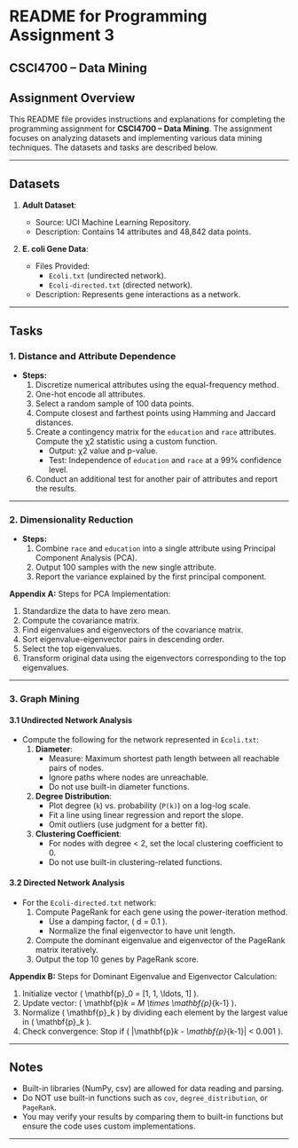 # README for Programming Assignment 3

## CSCI4700 – Data Mining

## Assignment Overview

This README file provides instructions and explanations for completing the programming assignment for **CSCI4700 – Data Mining**. The assignment focuses on analyzing datasets and implementing various data mining techniques. The datasets and tasks are described below.

---

## Datasets

1. **Adult Dataset**: 
   - Source: UCI Machine Learning Repository.
   - Description: Contains 14 attributes and 48,842 data points.

2. **E. coli Gene Data**: 
   - Files Provided: 
     - `Ecoli.txt` (undirected network).
     - `Ecoli-directed.txt` (directed network).
   - Description: Represents gene interactions as a network.

---

## Tasks

### 1. Distance and Attribute Dependence
- **Steps:**
  1. Discretize numerical attributes using the equal-frequency method.
  2. One-hot encode all attributes.
  3. Select a random sample of 100 data points.
  4. Compute closest and farthest points using Hamming and Jaccard distances.
  5. Create a contingency matrix for the `education` and `race` attributes. Compute the χ2 statistic using a custom function.
     - Output: χ2 value and p-value.
     - Test: Independence of `education` and `race` at a 99% confidence level.
  6. Conduct an additional test for another pair of attributes and report the results.

---

### 2. Dimensionality Reduction
- **Steps:**
  1. Combine `race` and `education` into a single attribute using Principal Component Analysis (PCA).
  2. Output 100 samples with the new single attribute.
  3. Report the variance explained by the first principal component.

**Appendix A:**
Steps for PCA Implementation:
1. Standardize the data to have zero mean.
2. Compute the covariance matrix.
3. Find eigenvalues and eigenvectors of the covariance matrix.
4. Sort eigenvalue-eigenvector pairs in descending order.
5. Select the top eigenvalues.
6. Transform original data using the eigenvectors corresponding to the top eigenvalues.

---

### 3. Graph Mining

#### 3.1 Undirected Network Analysis
- Compute the following for the network represented in `Ecoli.txt`:
  1. **Diameter**:
     - Measure: Maximum shortest path length between all reachable pairs of nodes.
     - Ignore paths where nodes are unreachable.
     - Do not use built-in diameter functions.
  2. **Degree Distribution**:
     - Plot degree (`k`) vs. probability (`P(k)`) on a log-log scale.
     - Fit a line using linear regression and report the slope.
     - Omit outliers (use judgment for a better fit).
  3. **Clustering Coefficient**:
     - For nodes with degree < 2, set the local clustering coefficient to 0.
     - Do not use built-in clustering-related functions.

#### 3.2 Directed Network Analysis 
- For the `Ecoli-directed.txt` network:
  1. Compute PageRank for each gene using the power-iteration method.
     - Use a damping factor, \( d = 0.1 \).
     - Normalize the final eigenvector to have unit length.
  2. Compute the dominant eigenvalue and eigenvector of the PageRank matrix iteratively.
  3. Output the top 10 genes by PageRank score.

**Appendix B:**
Steps for Dominant Eigenvalue and Eigenvector Calculation:
1. Initialize vector \( \mathbf{p}_0 = [1, 1, \ldots, 1] \).
2. Update vector: \( \mathbf{p}_k = M \times \mathbf{p}_{k-1} \).
3. Normalize \( \mathbf{p}_k \) by dividing each element by the largest value in \( \mathbf{p}_k \).
4. Check convergence: Stop if \( \|\mathbf{p}_k - \mathbf{p}_{k-1}\| < 0.001 \).

---

## Notes
- Built-in libraries (NumPy, csv) are allowed for data reading and parsing.
- Do NOT use built-in functions such as `cov`, `degree_distribution`, or `PageRank`.
- You may verify your results by comparing them to built-in functions but ensure the code uses custom implementations.

---
